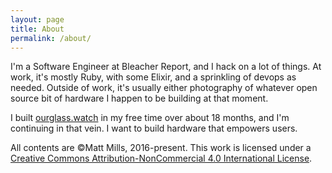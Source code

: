 ```yaml
---
layout: page
title: About
permalink: /about/
---
```


I'm a Software Engineer at Bleacher Report, and I hack on a lot of things. At work, it's mostly Ruby, with some Elixir, and a sprinkling of devops as needed. Outside of work, it's usually either photography of whatever open source bit of hardware I happen to be building at that moment.

I built [ourglass.watch](http://ourglass.watch/) in my free time over about 18 months, and I'm continuing in that vein. I want to build hardware that empowers users.

All contents are ©Matt Mills, 2016-present. This work is licensed under a <a rel="license" href="http://creativecommons.org/licenses/by-nc/4.0/">Creative Commons Attribution-NonCommercial 4.0 International License</a>.
